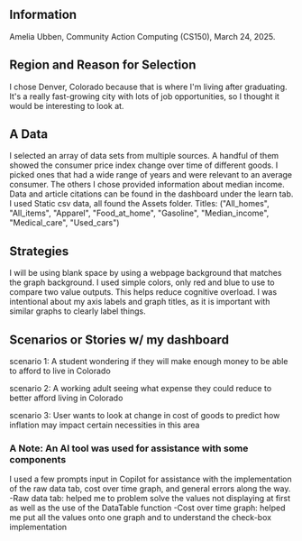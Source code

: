 ## Information
Amelia Ubben, Community Action Computing (CS150), March 24, 2025.

## Region and Reason for Selection
I chose Denver, Colorado because that is where I'm living after graduating. It's a really fast-growing city with lots of job opportunities, so I thought it would be interesting to look at.
## A Data
I selected an array of data sets from multiple sources. A handful of them showed the consumer price index change
over time of different goods. I picked ones that had a wide range of years and were relevant to an average consumer.
The others I chose provided information about median income. 
Data and article citations can be found in the dashboard under the learn tab.
I used Static csv data, all found the Assets folder. Titles: ("All_homes", "All_items", "Apparel", "Food_at_home", "Gasoline", "Median_income", "Medical_care", "Used_cars") 

## Strategies
I will be using blank space by using a webpage background that matches the graph background. 
I used simple colors, only red and blue to use to compare two value outputs. This helps reduce cognitive overload.
I was intentional about my axis labels and graph titles, as it is important with similar graphs to clearly label things.

## Scenarios or Stories w/ my dashboard
scenario 1: A student wondering if they will make enough money to be able to afford to live in Colorado

scenario 2: A working adult seeing what expense they could reduce to better afford living in Colorado

scenario 3: User wants to look at change in cost of goods to predict how inflation may impact certain necessities in this area

### A Note: An AI tool was used for assistance with some components
I used a few prompts input in Copilot for assistance with the implementation of the raw data tab, cost over time graph, and general errors along the way.
-Raw data tab: helped me to problem solve the values not displaying at first as well as the use of the DataTable function
-Cost over time graph: helped me put all the values onto one graph and to understand the check-box implementation
